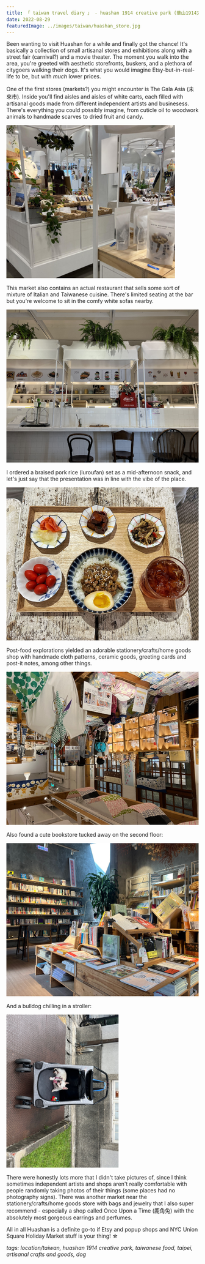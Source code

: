 ```yaml
---
title: 「 taiwan travel diary 」 - huashan 1914 creative park (華山1914文化創意產業園區)
date: 2022-08-29
featuredImage: ../images/taiwan/huashan_store.jpg
---
```

Been wanting to visit Huashan for a while and finally got the chance! It's basically a collection of small artisanal stores and exhibitions along with a street fair (carnival?) and a movie theater. The moment you walk into the area, you're greeted with aesthetic storefronts, buskers, and a plethora of citygoers walking their dogs. It's what you would imagine Etsy-but-in-real-life to be, but with _much_ lower prices.

One of the first stores (markets?) you might encounter is The Gala Asia (未來市). Inside you'll find aisles and aisles of white carts, each filled with artisanal goods made from different independent artists and businesess. There's everything you could possibly imagine, from cuticle oil to woodwork animals to handmade scarves to dried fruit and candy.

<div>
    <img src="../images/taiwan/huashan_aisles.jpg"
        alt="Little white carts inside The Gala Asia at Huashan"
        style="height: 400px; object-fit:cover;display:inline-block;"
    />
</div>

This market also contains an actual restaurant that sells some sort of mixture of Italian and Taiwanese cuisine. There's limited seating at the bar but you're welcome to sit in the comfy white sofas nearby.

<div>
    <img src="../images/taiwan/huashan_thegalaasia.jpg"
        alt="Restaurant inside The Gala Asia"
        style="height: 400px; object-fit:cover;display:inline-block;"
    />
</div>

I ordered a braised pork rice (luroufan) set as a mid-afternoon snack, and let's just say that the presentation was in line with the vibe of the place.

<div>
    <img src="../images/taiwan/huashan_food.jpg"
        alt="Luroufan at Huashan"
        style="height: 400px; object-fit:cover;display:inline-block;"
    />
</div>

Post-food explorations yielded an adorable stationery/crafts/home goods shop with handmade cloth patterns, ceramic goods, greeting cards and post-it notes, among other things.

<div>
    <img src="../images/taiwan/huashan_store.jpg"
        alt="Huashan creative goods store"
        style="height: 400px; object-fit:cover;display:inline-block;"
    />
</div>

Also found a cute bookstore tucked away on the second floor:
 
<div>
    <img src="../images/taiwan/huashan_bookstore.jpg"
        alt="Inside of a bookstore at Huashan"
        style="height: 400px; object-fit:cover;display:inline-block;"
    />
</div>

And a bulldog chilling in a stroller:

<div>
    <img src="../images/taiwan/huashan_dog.jpg"
        alt="Bulldog chilling in a stroller at Huashan"
        style="height: 400px; object-fit:cover;display:inline-block;"
    />
</div>

There were honestly lots more that I didn't take pictures of, since I think sometimes independent artists and shops aren't really comfortable with people randomly taking photos of their things (some places had no photography signs). There was another market near the stationery/crafts/home goods store with bags and jewelry that I also super recommend - especially a shop called Once Upon a Time (鹿角兔) with the absolutely most gorgeous earrings and perfumes. 

All in all Huashan is a definite go-to if Etsy and popup shops and NYC Union Square Holiday Market stuff is your thing! ☆

_tags: location/taiwan, huashan 1914 creative park, taiwanese food, taipei, artisanal crafts and goods, dog_